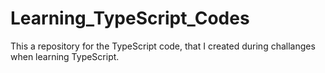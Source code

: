 # Learning_TypeScript_Codes
This a repository for the TypeScript code, that I created during challanges when learning TypeScript.
